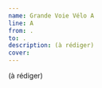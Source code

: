```yaml
---
name: Grande Voie Vélo A
line: A
from: .
to: .
description: (à rédiger)
cover:
---
```


(à rédiger)

